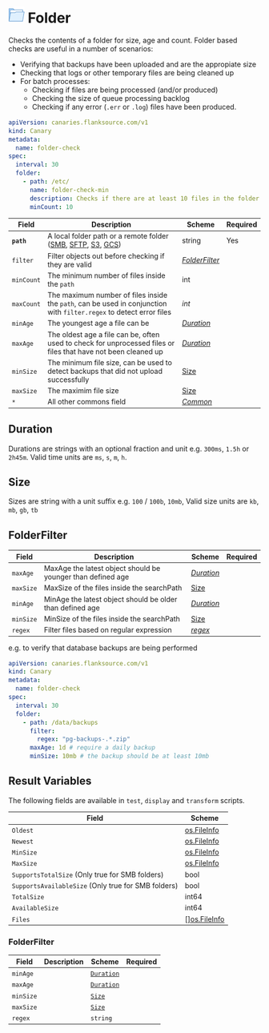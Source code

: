 # <img src='https://raw.githubusercontent.com/flanksource/flanksource-ui/main/src/icons/folder.svg' style='height: 32px'/> Folder

Checks the contents of a folder for size, age and count. Folder based checks are useful in a number of scenarios:

* Verifying that backups have been uploaded and are the appropiate size
* Checking that logs or other temporary files are being cleaned up
* For batch processes:
  * Checking if files are being processed (and/or produced)
  * Checking the size of queue processing backlog
  * Checking if any error (`.err` or `.log`) files have been produced.
  

```yaml title="folder-check.yaml"
apiVersion: canaries.flanksource.com/v1
kind: Canary
metadata:
  name: folder-check
spec:
  interval: 30
  folder:
    - path: /etc/
      name: folder-check-min
      description: Checks if there are at least 10 files in the folder
      minCount: 10
```


| Field      | Description                                                  | Scheme                          | Required |
| ---------- | ------------------------------------------------------------ | ------------------------------- | -------- |
| **`path`** | A local folder path or a remote folder ([SMB](../smb), [SFTP](../sftp), [S3](../s3-bucket), [GCS](../gcs-bucket)) | string                          | Yes      |
| `filter`   | Filter objects out before checking if they are valid         | [*FolderFilter*](#folderfilter) |          |
| `minCount` | The minimum number of files inside the `path`                | int                             |          |
| `maxCount` | The maximum number of files inside the `path`, can be used in conjunction with `filter.regex` to detect error files | *int*                           |          |
| `minAge`   | The youngest age a file can be                               | [*Duration*](#duration)         |          |
| `maxAge`   | The oldest age a file can be, often used to check for unprocessed files or files that have not been cleaned up | [*Duration*](#duration)         |          |
| `minSize`  | The minimum file size, can be used to detect backups that did not upload successfully | [Size](#size)                   |          |
| `maxSize`  | The maximim file size                                        | [Size](#size)                   |          |
| `*`        | All other commons field                                      | [*Common*](../common)           |          |

## Duration

Durations are strings with an optional fraction and unit e.g.  `300ms`, `1.5h` or `2h45m`. Valid time units are `ms`, `s`, `m`, `h`.

## Size

Sizes are string with a unit suffix e.g. `100` / `100b`, `10mb`, Valid size units are `kb`, `mb`, `gb`, `tb`

## FolderFilter

| Field     | Description                                                 | Scheme                                               | Required |
| --------- | ----------------------------------------------------------- | ---------------------------------------------------- | -------- |
| `maxAge`  | MaxAge the latest object should be younger than defined age | [*Duration*](#duration)                              |          |
| `maxSize` | MaxSize of the files inside the searchPath                  | [Size](#size)                                        |          |
| `minAge`  | MinAge the latest object should be older than defined age   | [*Duration*](#duration)                              |          |
| `minSize` | MinSize of the files inside the searchPath                  | [Size](#size)                                        |          |
| `regex`   | Filter files based on regular expression                    | *[regex](https://github.com/google/re2/wiki/Syntax)* |          |

e.g. to verify that database backups are being performed

```yaml title="postgres-backup-check.yaml"
apiVersion: canaries.flanksource.com/v1
kind: Canary
metadata:
  name: folder-check
spec:
  interval: 30
  folder:
    - path: /data/backups
      filter:
        regex: "pg-backups-.*.zip"
      maxAge: 1d # require a daily backup
      minSize: 10mb # the backup should be at least 10mb
```



## Result Variables

The following fields are available in `test`, `display` and `transform` scripts. 

| Field                 | Scheme                                             |
| --------------------- | -------------------------------------------------- |
| `Oldest`                | [os.FileInfo](https://pkg.go.dev/io/fs#FileInfo)   |
| `Newest`                | [os.FileInfo](https://pkg.go.dev/io/fs#FileInfo)   |
| `MinSize`               | [os.FileInfo](https://pkg.go.dev/io/fs#FileInfo)   |
| `MaxSize`               | [os.FileInfo](https://pkg.go.dev/io/fs#FileInfo)   |
| `SupportsTotalSize` (Only true for SMB folders) | bool                                               |
| `SupportsAvailableSize` (Only true for SMB folders) | bool                                               |
| `TotalSize`             | int64                                              |
| `AvailableSize`         | int64                                              |
| `Files`                 | [[]os.FileInfo](https://pkg.go.dev/io/fs#FileInfo) |

### FolderFilter

| Field     | Description | Scheme                  | Required |
| --------- | ----------- | ----------------------- | -------- |
| `minAge`  |             | [`Duration`](#duration) |          |
| `maxAge`  |             | [`Duration`](#duration) |          |
| `minSize` |             | [`Size`](#size)         |          |
| `maxSize` |             | [`Size`](#size)         |          |
| `regex`   |             | `string`                |          |
